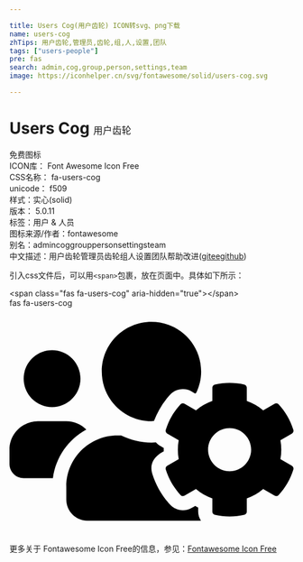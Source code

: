 ```yaml
---

title: Users Cog(用户齿轮) ICON转svg、png下载
name: users-cog
zhTips: 用户齿轮,管理员,齿轮,组,人,设置,团队
tags: ["users-people"]
pre: fas
search: admin,cog,group,person,settings,team
image: https://iconhelper.cn/svg/fontawesome/solid/users-cog.svg

---
```


# Users Cog  <small style="font-size: 60%;font-weight: 100">用户齿轮</small>


<div class="detail-page">
<p>
<span><span class="badge-success badge">免费图标</span> </span>
<br/>
<span>
ICON库：
<span class="badge-secondary badge">Font Awesome Icon Free</span> 
</span>
<br/>
<span>
CSS名称：
<span class="badge-secondary badge">fa-users-cog</span> 
</span>
<br/>
<span>
unicode：
<span class="badge-secondary badge">f509</span> 
<copy-btn content='f509' btn-title=""></copy-btn>
<copy-btn :content='String.fromCodePoint(parseInt("f509", 16))' btn-title="复制U"></copy-btn>
</span><br/><span>样式：<span class="badge-light badge">实心(solid)</span></span>
<br/>
<span>
版本：
<span class="badge-secondary badge">5.0.11</span> 
</span><br/><span>标签：<span class="badge-light badge"><router-link to="/tags/users-people.html">用户 & 人员</router-link></span></span>
<br/>
<span>图标来源/作者：<span class="badge-light badge">fontawesome</span></span> 
<br/>
<span>别名：<span class="badge-light badge">admin</span><span class="badge-light badge">cog</span><span class="badge-light badge">group</span><span class="badge-light badge">person</span><span class="badge-light badge">settings</span><span class="badge-light badge">team</span></span><br/><span class="zh-detail">中文描述：<span class="badge-primary badge">用户齿轮</span><span class="badge-primary badge">管理员</span><span class="badge-primary badge">齿轮</span><span class="badge-primary badge">组</span><span class="badge-primary badge">人</span><span class="badge-primary badge">设置</span><span class="badge-primary badge">团队</span><span class="help-link"><span>帮助改进</span>(<a href="https://gitee.com/liuwave/icon-helper/edit/master/json/fontawesome/solid/users-cog.json" target="_blank" rel="noopener noreferrer">gitee</a><a href="https://github.com/liuwave/icon-helper/edit/master/json/fontawesome/solid/users-cog.json" target="_blank" rel="noopener noreferrer">github</a></span>)</span><br/>
</p>
</div>
<div class="alert alert-dark">
  <i class="fas fa-users-cog fa-xs"></i>
  <i class="fas fa-users-cog fa-sm"></i>
  <i class="fas fa-users-cog fa-lg"></i>
  <i class="fas fa-users-cog fa-2x"></i>
  <i class="fas fa-users-cog fa-3x"></i>
  <i class="fas fa-users-cog fa-5x"></i>
  <i class="fas fa-users-cog fa-7x"></i>
</div>
<div>
  <p>引入css文件后，可以用<code>&lt;span&gt;</code>包裹，放在页面中。具体如下所示：    
  </p>
  <div class="alert alert-primary" style="font-size: 14px">
    &lt;span class="fas fa-users-cog" aria-hidden="true"&gt;&lt;/span&gt;
    <copy-btn content='<span class="fas fa-users-cog" aria-hidden="true"></span>'></copy-btn>
  </div>
  <div class="alert alert-secondary">
    <i class="fas fa-users-cog"
    style="font-size: 24px"
    aria-hidden="true"></i> fas fa-users-cog
    <copy-btn content="fas fa-users-cog" btn-title="复制图标名称"></copy-btn>
  </div>
</div>
<div id="svg" class="svg-wrap">
<svg xmlns="http://www.w3.org/2000/svg" viewBox="0 0 640 512"><path d="M610.5 341.3c2.6-14.1 2.6-28.5 0-42.6l25.8-14.9c3-1.7 4.3-5.2 3.3-8.5-6.7-21.6-18.2-41.2-33.2-57.4-2.3-2.5-6-3.1-9-1.4l-25.8 14.9c-10.9-9.3-23.4-16.5-36.9-21.3v-29.8c0-3.4-2.4-6.4-5.7-7.1-22.3-5-45-4.8-66.2 0-3.3.7-5.7 3.7-5.7 7.1v29.8c-13.5 4.8-26 12-36.9 21.3l-25.8-14.9c-2.9-1.7-6.7-1.1-9 1.4-15 16.2-26.5 35.8-33.2 57.4-1 3.3.4 6.8 3.3 8.5l25.8 14.9c-2.6 14.1-2.6 28.5 0 42.6l-25.8 14.9c-3 1.7-4.3 5.2-3.3 8.5 6.7 21.6 18.2 41.1 33.2 57.4 2.3 2.5 6 3.1 9 1.4l25.8-14.9c10.9 9.3 23.4 16.5 36.9 21.3v29.8c0 3.4 2.4 6.4 5.7 7.1 22.3 5 45 4.8 66.2 0 3.3-.7 5.7-3.7 5.7-7.1v-29.8c13.5-4.8 26-12 36.9-21.3l25.8 14.9c2.9 1.7 6.7 1.1 9-1.4 15-16.2 26.5-35.8 33.2-57.4 1-3.3-.4-6.8-3.3-8.5l-25.8-14.9zM496 368.5c-26.8 0-48.5-21.8-48.5-48.5s21.8-48.5 48.5-48.5 48.5 21.8 48.5 48.5-21.7 48.5-48.5 48.5zM96 224c35.3 0 64-28.7 64-64s-28.7-64-64-64-64 28.7-64 64 28.7 64 64 64zm224 32c1.9 0 3.7-.5 5.6-.6 8.3-21.7 20.5-42.1 36.3-59.2 7.4-8 17.9-12.6 28.9-12.6 6.9 0 13.7 1.8 19.6 5.3l7.9 4.6c.8-.5 1.6-.9 2.4-1.4 7-14.6 11.2-30.8 11.2-48 0-61.9-50.1-112-112-112S208 82.1 208 144c0 61.9 50.1 112 112 112zm105.2 194.5c-2.3-1.2-4.6-2.6-6.8-3.9-8.2 4.8-15.3 9.8-27.5 9.8-10.9 0-21.4-4.6-28.9-12.6-18.3-19.8-32.3-43.9-40.2-69.6-10.7-34.5 24.9-49.7 25.8-50.3-.1-2.6-.1-5.2 0-7.8l-7.9-4.6c-3.8-2.2-7-5-9.8-8.1-3.3.2-6.5.6-9.8.6-24.6 0-47.6-6-68.5-16h-8.3C179.6 288 128 339.6 128 403.2V432c0 26.5 21.5 48 48 48h255.4c-3.7-6-6.2-12.8-6.2-20.3v-9.2zM173.1 274.6C161.5 263.1 145.6 256 128 256H64c-35.3 0-64 28.7-64 64v32c0 17.7 14.3 32 32 32h65.9c6.3-47.4 34.9-87.3 75.2-109.4z"/></svg>
</div>
<detail full-name='fa-users-cog'></detail>

<Vssue title="关于“Users Cog”的评论" />
    
<div><p>更多关于  Fontawesome Icon Free的信息，参见：<a target="_blank" href="https://iconhelper.cn/fontawesome.html">Fontawesome Icon Free</a>
</p></div>
